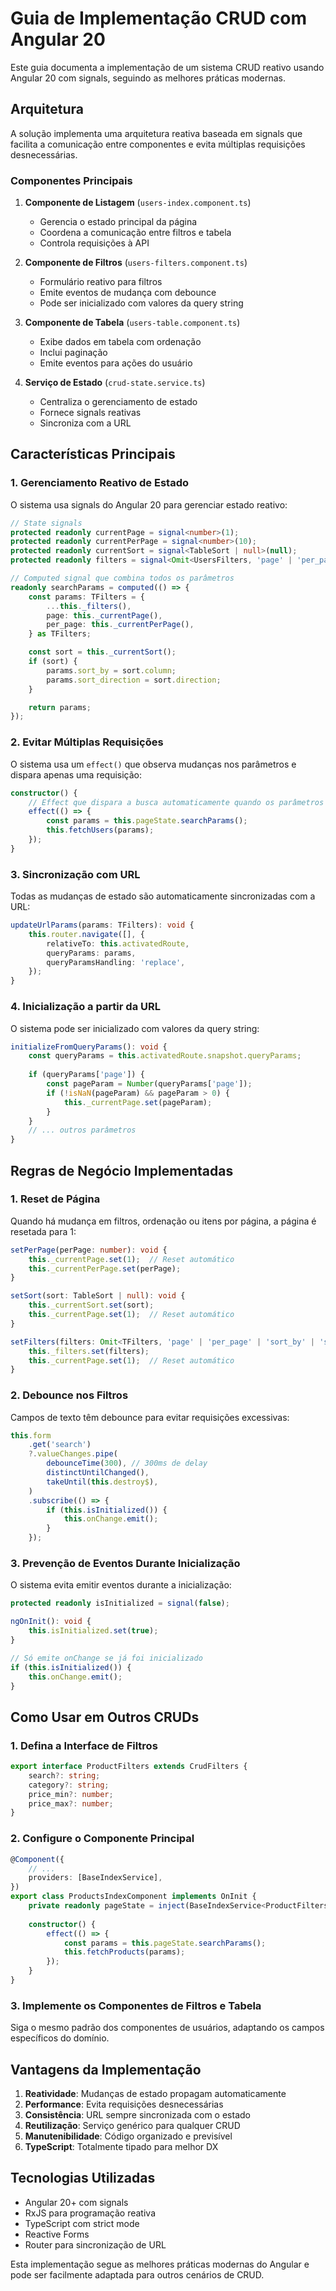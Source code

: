 # Guia de Implementação CRUD com Angular 20

Este guia documenta a implementação de um sistema CRUD reativo usando Angular 20 com signals, seguindo as melhores práticas modernas.

## Arquitetura

A solução implementa uma arquitetura reativa baseada em signals que facilita a comunicação entre componentes e evita múltiplas requisições desnecessárias.

### Componentes Principais

1. **Componente de Listagem** (`users-index.component.ts`)
   - Gerencia o estado principal da página
   - Coordena a comunicação entre filtros e tabela
   - Controla requisições à API

2. **Componente de Filtros** (`users-filters.component.ts`)
   - Formulário reativo para filtros
   - Emite eventos de mudança com debounce
   - Pode ser inicializado com valores da query string

3. **Componente de Tabela** (`users-table.component.ts`)
   - Exibe dados em tabela com ordenação
   - Inclui paginação
   - Emite eventos para ações do usuário

4. **Serviço de Estado** (`crud-state.service.ts`)
   - Centraliza o gerenciamento de estado
   - Fornece signals reativas
   - Sincroniza com a URL

## Características Principais

### 1. Gerenciamento Reativo de Estado

O sistema usa signals do Angular 20 para gerenciar estado reativo:

```typescript
// State signals
protected readonly currentPage = signal<number>(1);
protected readonly currentPerPage = signal<number>(10);
protected readonly currentSort = signal<TableSort | null>(null);
protected readonly filters = signal<Omit<UsersFilters, 'page' | 'per_page' | 'sort_by' | 'sort_direction'>>({});

// Computed signal que combina todos os parâmetros
readonly searchParams = computed(() => {
    const params: TFilters = {
        ...this._filters(),
        page: this._currentPage(),
        per_page: this._currentPerPage(),
    } as TFilters;

    const sort = this._currentSort();
    if (sort) {
        params.sort_by = sort.column;
        params.sort_direction = sort.direction;
    }

    return params;
});
```

### 2. Evitar Múltiplas Requisições

O sistema usa um `effect()` que observa mudanças nos parâmetros e dispara apenas uma requisição:

```typescript
constructor() {
    // Effect que dispara a busca automaticamente quando os parâmetros mudam
    effect(() => {
        const params = this.pageState.searchParams();
        this.fetchUsers(params);
    });
}
```

### 3. Sincronização com URL

Todas as mudanças de estado são automaticamente sincronizadas com a URL:

```typescript
updateUrlParams(params: TFilters): void {
    this.router.navigate([], {
        relativeTo: this.activatedRoute,
        queryParams: params,
        queryParamsHandling: 'replace',
    });
}
```

### 4. Inicialização a partir da URL

O sistema pode ser inicializado com valores da query string:

```typescript
initializeFromQueryParams(): void {
    const queryParams = this.activatedRoute.snapshot.queryParams;
    
    if (queryParams['page']) {
        const pageParam = Number(queryParams['page']);
        if (!isNaN(pageParam) && pageParam > 0) {
            this._currentPage.set(pageParam);
        }
    }
    // ... outros parâmetros
}
```

## Regras de Negócio Implementadas

### 1. Reset de Página

Quando há mudança em filtros, ordenação ou itens por página, a página é resetada para 1:

```typescript
setPerPage(perPage: number): void {
    this._currentPage.set(1);  // Reset automático
    this._currentPerPage.set(perPage);
}

setSort(sort: TableSort | null): void {
    this._currentSort.set(sort);
    this._currentPage.set(1);  // Reset automático
}

setFilters(filters: Omit<TFilters, 'page' | 'per_page' | 'sort_by' | 'sort_direction'>): void {
    this._filters.set(filters);
    this._currentPage.set(1);  // Reset automático
}
```

### 2. Debounce nos Filtros

Campos de texto têm debounce para evitar requisições excessivas:

```typescript
this.form
    .get('search')
    ?.valueChanges.pipe(
        debounceTime(300), // 300ms de delay
        distinctUntilChanged(),
        takeUntil(this.destroy$),
    )
    .subscribe(() => {
        if (this.isInitialized()) {
            this.onChange.emit();
        }
    });
```

### 3. Prevenção de Eventos Durante Inicialização

O sistema evita emitir eventos durante a inicialização:

```typescript
protected readonly isInitialized = signal(false);

ngOnInit(): void {
    this.isInitialized.set(true);
}

// Só emite onChange se já foi inicializado
if (this.isInitialized()) {
    this.onChange.emit();
}
```

## Como Usar em Outros CRUDs

### 1. Defina a Interface de Filtros

```typescript
export interface ProductFilters extends CrudFilters {
    search?: string;
    category?: string;
    price_min?: number;
    price_max?: number;
}
```

### 2. Configure o Componente Principal

```typescript
@Component({
    // ...
    providers: [BaseIndexService],
})
export class ProductsIndexComponent implements OnInit {
    private readonly pageState = inject(BaseIndexService<ProductFilters>);
    
    constructor() {
        effect(() => {
            const params = this.pageState.searchParams();
            this.fetchProducts(params);
        });
    }
}
```

### 3. Implemente os Componentes de Filtros e Tabela

Siga o mesmo padrão dos componentes de usuários, adaptando os campos específicos do domínio.

## Vantagens da Implementação

1. **Reatividade**: Mudanças de estado propagam automaticamente
2. **Performance**: Evita requisições desnecessárias
3. **Consistência**: URL sempre sincronizada com o estado
4. **Reutilização**: Serviço genérico para qualquer CRUD
5. **Manutenibilidade**: Código organizado e previsível
6. **TypeScript**: Totalmente tipado para melhor DX

## Tecnologias Utilizadas

- Angular 20+ com signals
- RxJS para programação reativa
- TypeScript com strict mode
- Reactive Forms
- Router para sincronização de URL

Esta implementação segue as melhores práticas modernas do Angular e pode ser facilmente adaptada para outros cenários de CRUD.

